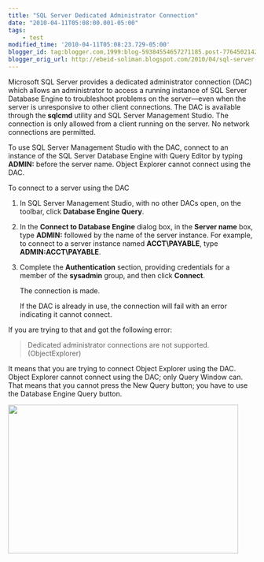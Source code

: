 ```yaml
--- 
title: "SQL Server Dedicated Administrator Connection" 
date: "2010-04-11T05:08:00.001-05:00"
tags: 
    - test
modified_time: '2010-04-11T05:08:23.729-05:00' 
blogger_id: tag:blogger.com,1999:blog-59384554657271185.post-7764502142869492782
blogger_orig_url: http://ebeid-soliman.blogspot.com/2010/04/sql-server-dedicated-administrator.html
---
```


Microsoft SQL Server provides a dedicated administrator connection (DAC)
which allows an administrator to access a running instance of SQL Server
Database Engine to troubleshoot problems on the server—even when the
server is unresponsive to other client connections. The DAC is available
through the **sqlcmd** utility and SQL Server Management Studio. The
connection is only allowed from a client running on the server. No
network connections are permitted.

To use SQL Server Management Studio with the DAC, connect to an instance
of the SQL Server Database Engine with Query Editor by typing **ADMIN:**
before the server name. Object Explorer cannot connect using the DAC.

To connect to a server using the DAC

1.  In SQL Server Management Studio, with no other DACs open, on the
    toolbar, click **Database Engine Query**.

2.  In the **Connect to Database Engine** dialog box, in the **Server
    name** box, type **ADMIN:** followed by the name of the server
    instance. For example, to connect to a server instance named
    **ACCT\\PAYABLE**, type **ADMIN:ACCT\\PAYABLE**.

3.  Complete the **Authentication** section, providing credentials for a
    member of the **sysadmin** group, and then click **Connect**.

    The connection is made.

    If the DAC is already in use, the connection will fail with an error
    indicating it cannot connect.

If you are trying to that and got the following error:

> Dedicated administrator connections are not supported.
> (ObjectExplorer)

It means that you are trying to connect Object Explorer using the DAC.
Object Explorer cannot connect using the DAC; only Query Window can.
That means that you cannot press the New Query button; you have to use
the Database Engine Query button.

  
[<img src="http://photos1.blogger.com/blogger2/7616/913/400/pic2440.2.png" width="468" height="302" />](http://photos1.blogger.com/blogger2/7616/913/1600/pic2440.2.png)
